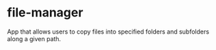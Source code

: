 # file-manager
App that allows users to copy files into specified folders and subfolders along a given path.
